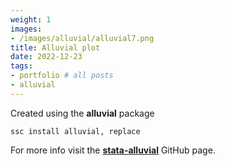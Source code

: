 ```yaml
---
weight: 1
images:
- /images/alluvial/alluvial7.png
title: Alluvial plot 
date: 2022-12-23
tags:
- portfolio # all posts
- alluvial
---
```


Created using the **alluvial** package

```
ssc install alluvial, replace
```

For more info visit the [**stata-alluvial**][def] GitHub page.

[def]: https://github.com/asjadnaqvi/stata-alluvial